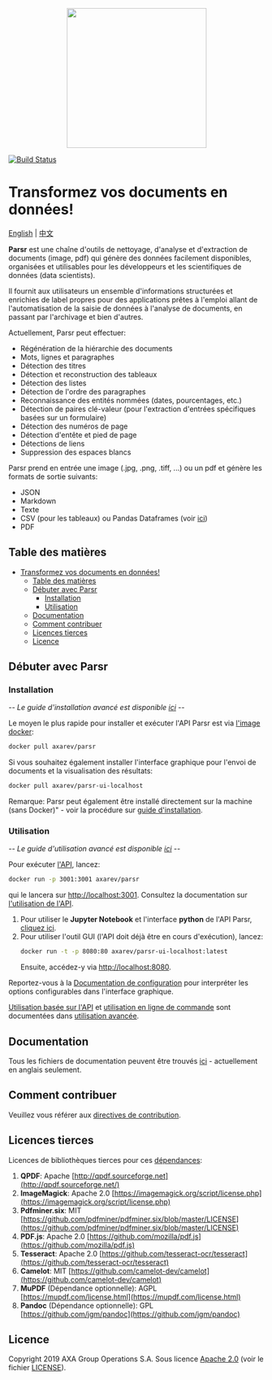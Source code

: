 <p align='center'>
  <img src="logo.png" width="275">
</p>

[![Build Status](https://cloud.drone.io/api/badges/axa-group/Parsr/status.svg)](https://cloud.drone.io/axa-group/Parsr)

# Transformez vos documents en données!

[English](README.md) | [中文](README_zh-cn.md)

**Parsr** est une chaîne d'outils de nettoyage, d'analyse et d'extraction de documents (image, pdf) qui génère des données facilement disponibles, organisées et utilisables pour les développeurs et les scientifiques de données (data scientists).

Il fournit aux utilisateurs un ensemble d'informations structurées et enrichies de label propres pour des applications prêtes à l'emploi allant de l'automatisation de la saisie de données à l'analyse de documents, en passant par l'archivage et bien d'autres.

Actuellement, Parsr peut effectuer:

- Régénération de la hiérarchie des documents
- Mots, lignes et paragraphes
- Détection des titres
- Détection et reconstruction des tableaux
- Détection des listes
- Détection de l'ordre des paragraphes
- Reconnaissance des entités nommées (dates, pourcentages, etc.)
- Détection de paires clé-valeur (pour l'extraction d'entrées spécifiques basées sur un formulaire)
- Détection des numéros de page
- Détection d'entête et pied de page
- Détections de liens
- Suppression des espaces blancs

Parsr prend en entrée une image (.jpg, .png, .tiff, ...) ou un pdf et génère les formats de sortie suivants:

- JSON
- Markdown
- Texte
- CSV (pour les tableaux) ou Pandas Dataframes (voir [ici](demo/jupyter-notebook/parsr_client.py))
- PDF

## Table des matières
- [Transformez vos documents en données!](#transformez-vos-documents-en-données)
	- [Table des matières](#table-des-matières)
	- [Débuter avec Parsr](#débuter-avec-parsr)
		- [Installation](#installation)
		- [Utilisation](#utilisation)
	- [Documentation](#documentation)
	- [Comment contribuer](#comment-contribuer)
	- [Licences tierces](#licences-tierces)
	- [Licence](#licence)
  
## Débuter avec Parsr

### Installation

*-- Le guide d'installation avancé est disponible [ici](docs/installation.md) --*

Le moyen le plus rapide pour installer et exécuter l'API Parsr est via [l'image docker](https://hub.docker.com/r/axarev/parsr):

```sh
docker pull axarev/parsr
```

Si vous souhaitez également installer l'interface graphique pour l'envoi de documents et la visualisation des résultats:

```sh
docker pull axarev/parsr-ui-localhost
```

Remarque: Parsr peut également être installé directement sur la machine (sans Docker)" - voir la procédure sur [guide d'installation](docs/installation.md).

### Utilisation

*-- Le guide d'utilisation avancé est disponible [ici](docs/usage.md) --*

Pour exécuter [l'API](docs/api-guide.md), lancez:
```sh
docker run -p 3001:3001 axarev/parsr
```

qui le lancera sur [http://localhost:3001](http://localhost:3001).
Consultez la documentation sur [l'utilisation de l'API](docs/api-guide.md).

1. Pour utiliser le **Jupyter Notebook** et l'interface **python** de l'API Parsr, [cliquez ici](demo/jupyter-notebook).
2. Pour utiliser l'outil GUI (l'API doit déjà être en cours d'exécution), lancez:
    ```sh
    docker run -t -p 8080:80 axarev/parsr-ui-localhost:latest
    ```
    Ensuite, accédez-y via [http://localhost:8080](http://localhost:8080).


Reportez-vous à la [Documentation de configuration](docs/configuration.md) pour interpréter les options configurables dans l'interface graphique.

[Utilisation basée sur l'API](docs/usage.md#3-api) et [utilisation en ligne de commande](docs/usage.md#23-command-line-usage) sont documentées dans [utilisation avancée](docs/usage.md).

## Documentation

Tous les fichiers de documentation peuvent être trouvés [ici](docs/README.md) - actuellement en anglais seulement.

## Comment contribuer

Veuillez vous référer aux [directives de contribution](CONTRIBUTING.md).

## Licences tierces

Licences de bibliothèques tierces pour ces [dépendances](docs/dependencies.md):

1. **QPDF**: Apache [http://qpdf.sourceforge.net](http://qpdf.sourceforge.net/)
2. **ImageMagick**: Apache 2.0 [https://imagemagick.org/script/license.php](https://imagemagick.org/script/license.php)
3. **Pdfminer.six**: MIT [https://github.com/pdfminer/pdfminer.six/blob/master/LICENSE](https://github.com/pdfminer/pdfminer.six/blob/master/LICENSE)
4. **PDF.js**: Apache 2.0 [https://github.com/mozilla/pdf.js](https://github.com/mozilla/pdf.js)
5. **Tesseract**: Apache 2.0 [https://github.com/tesseract-ocr/tesseract](https://github.com/tesseract-ocr/tesseract)
6. **Camelot**: MIT [https://github.com/camelot-dev/camelot](https://github.com/camelot-dev/camelot)
7. **MuPDF** (Dépendance optionnelle): AGPL [https://mupdf.com/license.html](https://mupdf.com/license.html)
8. **Pandoc** (Dépendance optionnelle): GPL [https://github.com/jgm/pandoc](https://github.com/jgm/pandoc)

## Licence

Copyright 2019 AXA Group Operations S.A.
Sous licence [Apache 2.0](http://www.apache.org/licenses/LICENSE-2.0) (voir le fichier [LICENSE](LICENSE)).